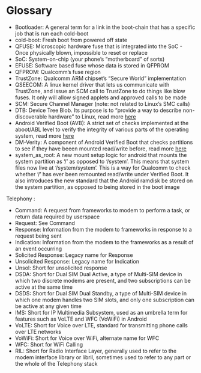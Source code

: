 # Glossary

* Bootloader: A general term for a link in the boot-chain that has a specific job that is run each cold-boot
* cold-boot: Fresh boot from powered off state
* QFUSE: Microscopic hardware fuse that is integrated into the SoC - Once physically blown, impossible to reset or replace
* SoC: System-on-chip (your phone’s “motherboard” of sorts)
* EFUSE: Software based fuse whose data is stored in QFPROM
* QFPROM: Qualcomm’s fuse region
* TrustZone: Qualcomm ARM chipset’s “Secure World” implementation
* QSEECOM: A linux kernel driver that lets us communicate with TrustZone, and issue an SCM call to TrustZone to do things like blow fuses. It only will allow signed applets and approved calls to be made
* SCM: Secure Channel Manager (note: not related to Linux’s SMC calls)
* DTB: Device Tree Blob. Its purpose is to “provide a way to describe non-discoverable hardware” to Linux, read more [here](https://elinux.org/Device_Tree_Reference)
* Android Verified Boot (AVB): A strict set of checks implemented at the aboot/ABL level to verify the integrity of various parts of the operating system, read more [here](https://source.android.com/security/verifiedboot/)
* DM-Verity: A component of Android Verified Boot that checks partitions to see if they have beeen mounted read/write before, read more [here](https://source.android.com/security/verifiedboot/dm-verity)
* system_as_root: A new mount setup logic for android that mounts the system partition as ‘/’ as opposed to ‘/system’. This means that system files now live at ‘/system/system’. This is a way for Qualcomm to check whether ‘/’ has ever been remounted read/write under Verified Boot. It also introduces the new standard that the Android ramdisk be stored on the system partition, as opposed to being stored in the boot image

Telephony :
* Command: A request from frameworks to modem to perform a task, or return data required by userspace
* Request: See Command
* Response: Information from the modem to frameworks in response to a request being sent
* Indication: Information from the modem to the frameworks as a result of an event occurring
* Solicited Response: Legacy name for Response
* Unsolicited Response: Legacy name for Indication
* Unsol: Short for unsolicited response
* DSDA: Short for Dual SIM Dual Active, a type of Multi-SIM device in which two discrete modems are present, and two subscriptions can be active at the same time
* DSDS: Short for Dual SIM Dual Standby, a type of Multi-SIM device in which one modem handles two SIM slots, and only one subscription can be active at any given time
* IMS: Short for IP Multimedia Subsystem, used as an umbrella term for features such as VoLTE and WFC (VoWiFi) in Android
* VoLTE: Short for Voice over LTE, standard for transmitting phone calls over LTE networks
* VoWiFi: Short for Voice over WiFi, alternate name for WFC
* WFC: Short for WiFi Calling
* RIL: Short for Radio Interface Layer, generally used to refer to the modem interface library or libril, sometimes used to refer to any part or the whole of the Telephony stack
